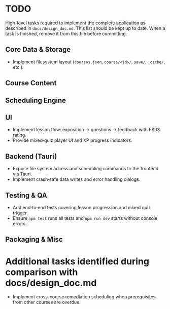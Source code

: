 # TODO

High-level tasks required to implement the complete application as described in `docs/design_doc.md`.
This list should be kept up to date.  When a task is finished, remove it from this
file before committing.

## Core Data & Storage
- Implement filesystem layout (`courses.json`, `course/<id>/`, `save/`, `.cache/`, etc.).

## Course Content

## Scheduling Engine


## UI
- Implement lesson flow: exposition → questions → feedback with FSRS rating.
- Provide mixed‑quiz player UI and XP progress indicators.

## Backend (Tauri)
- Expose file system access and scheduling commands to the frontend via Tauri.
- Implement crash‑safe data writes and error handling dialogs.

## Testing & QA
- Add end‑to‑end tests covering lesson progression and mixed quiz trigger.
- Ensure `npm test` runs all tests and `npm run dev` starts without console errors.

## Packaging & Misc

# Additional tasks identified during comparison with docs/design_doc.md
- Implement cross-course remediation scheduling when prerequisites from other courses are overdue.
